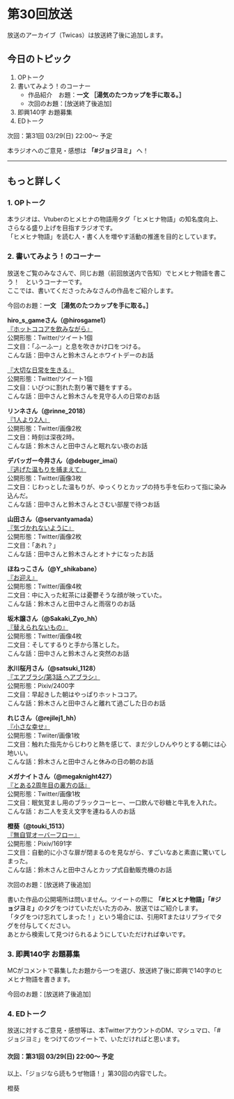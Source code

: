 # 第30回放送

放送のアーカイブ（Twicas）は放送終了後に追加します。  

## 今日のトピック
1. OPトーク
1. 書いてみよう！のコーナー
    - 作品紹介　お題：<b>一文 ［湯気のたつカップを手に取る。］</b>
    - 次回のお題：<b></b>[放送終了後追加]
1. 即興140字 お題募集
1. EDトーク

次回：第31回 03/29(日) 22:00～ 予定  

本ラジオへのご意見・感想は **「#ジョジヨミ」** へ！

---

## もっと詳しく
### 1. OPトーク

本ラジオは、Vtuberのヒメヒナの物語用タグ「ヒメヒナ物語」の知名度向上、さらなる盛り上げを目指すラジオです。  
「ヒメヒナ物語」を読む人・書く人を増やす活動の推進を目的としています。  

### 2. 書いてみよう！のコーナー
放送をご覧のみなさんで、同じお題（前回放送内で告知）でヒメヒナ物語を書こう！　というコーナーです。  
ここでは、書いてくださったみなさんの作品をご紹介します。

今回のお題：<b>一文 ［湯気のたつカップを手に取る。］</b>

**hiro_s_gameさん（@hirosgame1）**  
[『ホットココアを飲みながら』](https://twitter.com/hirosgame1/status/1239186334746472449?s=20)  
公開形態：Twitter/ツイート1個  
二文目：「ふーふー」と息を吹きかけ口をつける。  
こんな話：田中さんと鈴木さんとホワイトデーのお話  

[『大切な日常を生きる』](https://twitter.com/hirosgame1/status/1240717143663972352?s=20)  
公開形態：Twitter/ツイート1個  
二文目：いびつに割れた割り箸で麺をすする。  
こんな話：田中さんと鈴木さんを見守る人の日常のお話  

**リンネさん（@rinne_2018）**  
[『1人より2人』](https://twitter.com/rinne_2018/status/1239391194565640193?s=20)  
公開形態：Twitter/画像2枚  
二文目：時刻は深夜2時。  
こんな話：鈴木さんと田中さんと眠れない夜のお話  

**デバッガー今井さん（@debuger_imai）**  
[『逃げた温もりを捕まえて』](https://twitter.com/debuger_imai/status/1240190935423537152?s=20)  
公開形態：Twitter/画像3枚  
二文目：じわっとした温もりが、ゆっくりとカップの持ち手を伝わって指に染み込んだ。  
こんな話：田中さんと鈴木さんとさむい部屋で待つお話  

**山田さん（@servantyamada）**  
[『気づかれないように』](https://twitter.com/servantyamada/status/1240719928417648640?s=20)  
公開形態：Twitter/画像2枚  
二文目：「あれ？」  
こんな話：田中さんと鈴木さんとオトナになったお話  

**ほねっこさん（@Y_shikabane）**  
[『お迎え』](https://twitter.com/Y_shikabane/status/1240896850195959808?s=20)  
公開形態：Twitter/画像4枚  
二文目：中に入った紅茶には憂鬱そうな顔が映っていた。  
こんな話：鈴木さんと田中さんと雨宿りのお話  

**坂木譲さん（@Sakaki_Zyo_hh）**  
[『替えられないもの』](https://twitter.com/Sakaki_Zyo_hh/status/1240939972271587328?s=20)  
公開形態：Twitter/画像4枚  
二文目：そしてするりと手から落とした。  
こんな話：田中さんと鈴木さんと突然のお話  

**氷川桜月さん（@satsuki_1128）**  
[『エアブラシ/第3話 ヘアブラシ』](https://twitter.com/satsuki_1128/status/1241236717304041472?s=20)  
公開形態：Pixiv/2400字  
二文目：早起きした朝はやっぱりホットココア。  
こんな話：鈴木さんと田中さんと離れて過ごした日のお話  

**れじさん（@rejilej1_hh）**  
[『小さな幸せ』](https://twitter.com/rejilej1_hh/status/1241617023970369536?s=20)  
公開形態：Twiiter/画像1枚  
二文目：触れた指先からじわりと熱を感じて、まだ少しひんやりとする朝には心地いい。  
こんな話：鈴木さんと田中さんと休みの日の朝のお話

**メガナイトさん（@megaknight427）**  
[『とある2周年目の裏方の話』](https://twitter.com/megaknight427/status/1241672112441417728?s=20)  
公開形態：Twitter/画像1枚  
二文目：眠気覚まし用のブラックコーヒー、一口飲んで砂糖と牛乳を入れた。  
こんな話：お二人を支え文字を連ねる人のお話

**橙葵（@touki_1513）**  
[『無自覚オーバーフロー』](https://twitter.com/touki_1513/status/1241727902929924096?s=20)  
公開形態：Pixiv/1691字  
二文目：自動的に小さな扉が閉まるのを見ながら、すごいなあと素直に驚いてしまった。  
こんな話：鈴木さんと田中さんとカップ式自動販売機のお話  

次回のお題：<b></b>[放送終了後追加]

書いた作品の公開場所は問いません。ツイートの際に <b>「#ヒメヒナ物語」「#ジョジヨミ」</b>のタグをつけていただいた方のみ、放送ではご紹介します。  
「タグをつけ忘れてしまった！」という場合には、引用RTまたはリプライでタグを付与してください。  
あとから検索して見つけられるようにしていただければ幸いです。  

### 3. 即興140字 お題募集
MCがコメントで募集したお題から一つを選び、放送終了後に即興で140字のヒメヒナ物語を書きます。

今回のお題：[放送終了後追加]

### 4. EDトーク

放送に対するご意見・感想等は、本TwitterアカウントのDM、マシュマロ、「#ジョジヨミ」をつけてのツイートで、いただければと思います。

#### 次回：第31回 03/29(日) 22:00～ 予定  

以上、「ジョジなら読もうぜ物語！」第30回の内容でした。

橙葵

